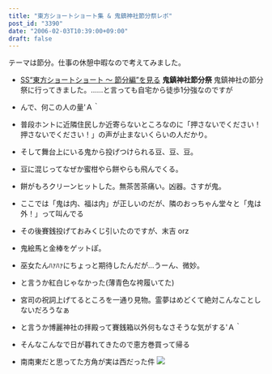```yaml
---
title: "東方ショートショート集 & 鬼鎮神社節分祭レポ"
post_id: "3390"
date: "2006-02-03T10:39:00+09:00"
draft: false
---
```



テーマは節分。仕事の休憩中暇なので考えてみました。

  * [SS“東方ショートショート ～ 節分編”を見る](/tag/touhou-end-of-winter)
**鬼鎮神社節分祭** 鬼鎮神社の節分祭に行ってきました。……と言っても自宅から徒歩1分強なのですが

  * んで、何この人の量'Ａ｀
  * 普段ホントに近隣住民しか近寄らないところなのに「押さないでください！押さないでください！」の声が止まないくらいの人だかり。
  * そして舞台上にいる鬼から投げつけられる豆、豆、豆。
  * 豆に混じってなぜか蜜柑やら餅やらも飛んでくる。
  * 餅がもろクリーンヒットした。無茶苦茶痛い。凶器。さすが鬼。
  * ここでは「鬼は内、福は内」が正しいのだが、隣のおっちゃん堂々と「鬼は外！」って叫んでる
  * その後賽銭投げておみくじ引いたのですが、末吉 orz
  * 鬼絵馬と金棒をゲットぽ。
  * 巫女たんﾊｧﾊｧにちょっと期待したんだが…うーん、微妙。
  * と言うか紅白じゃなかった(薄青色な袴履いてた)
  * 宮司の祝詞上げてるところを一通り見物。霊夢はめどくて絶対こんなことしないだろうなぁ
  * と言うか博麗神社の拝殿って賽銭箱以外何もなさそうな気がする'Ａ｀
  * そんなこんなで日が暮れてきたので恵方巻買って帰る
  * 南南東だと思ってた方角が実は西だった件
![](/wp-content/uploads/2006/01/83076820_77.jpg)
